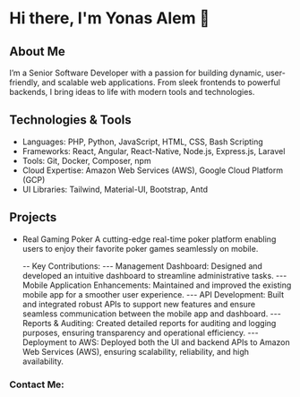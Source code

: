 # Hi there, I'm Yonas Alem 👋

##  About Me
I’m a Senior Software Developer with a passion for building dynamic, user-friendly, and scalable web applications. From sleek frontends to powerful backends, I bring ideas to life with modern tools and technologies.
## Technologies & Tools
 - Languages: PHP, Python, JavaScript, HTML, CSS, Bash Scripting
 - Frameworks: React, Angular, React-Native, Node.js, Express.js, Laravel
 - Tools: Git, Docker, Composer, npm
 - Cloud Expertise: Amazon Web Services (AWS), Google Cloud Platform (GCP)
 - UI Libraries: Tailwind, Material-UI, Bootstrap, Antd

## Projects
 - Real Gaming Poker A cutting-edge real-time poker platform enabling users to enjoy their favorite poker games seamlessly on mobile.

     -- Key Contributions:
     --- Management Dashboard: Designed and developed an intuitive dashboard to streamline administrative tasks.
     --- Mobile Application Enhancements: Maintained and improved the existing mobile app for a smoother user experience.
     --- API Development: Built and integrated robust APIs to support new features and ensure seamless communication between the mobile app and dashboard.
     --- Reports & Auditing: Created detailed reports for auditing and logging purposes, ensuring transparency and operational efficiency.
     --- Deployment to AWS: Deployed both the UI and backend APIs to Amazon Web Services (AWS), ensuring scalability, reliability, and high availability.


### Contact Me:



